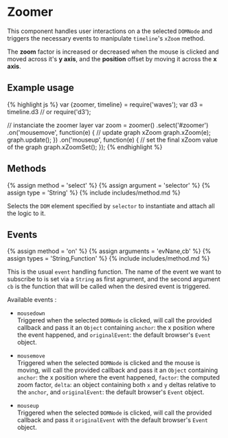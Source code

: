 ---
---

# Zoomer

This component handles user interactions on a the selected `DOMNode` and triggers the necessary events to manipulate `timeline`'s `xZoom` method.

The **zoom** factor is increased or decreased when the mouse is clicked and moved across it's **y axis**, and the **position** offset by moving it across the **x axis**.

## Example usage

{% highlight js %}
var {zoomer, timeline} = require('waves');
var d3 = timeline.d3 // or require('d3');

// instanciate the zoomer layer
var zoom = zoomer()
  .select('#zoomer')
  .on('mousemove', function(e) {
    // update graph xZoom
    graph.xZoom(e);
    graph.update();
  })
  .on('mouseup', function(e) {
    // set the final xZoom value of the graph
    graph.xZoomSet();
  });
{% endhighlight %}


## Methods

{% assign method = 'select' %}
{% assign argument = 'selector' %}
{% assign type = 'String' %}
{% include includes/method.md %}

Selects the `DOM` element specified by `selector` to instantiate and attach all the logic to it.


## Events

{% assign method = 'on' %}
{% assign arguments = 'evNane,cb' %}
{% assign types = 'String,Function' %}
{% include includes/method.md %}

This is the usual `event` handling function. The name of the event we want to subscribe to is set via a `String` as first agrument, and the second argument `cb` is the function that will be called when the desired event is triggered. 

Available events :


* `mousedown`  
  Triggered when the selected `DOMNode` is clicked, will call the provided callback and pass it an `Object` containing `anchor`: the x position where the event happened, and `originalEvent`: the default browser's `Event` object.



* `mousemove`  
  Triggered when the selected `DOMNode` is clicked and the mouse is moving, will call the provided callback and pass it an `Object` containing `anchor`: the x position where the event happened, `factor`: the computed zoom factor, `delta`: an object containing both `x` and `y` deltas relative to the `anchor`, and `originalEvent`: the default browser's `Event` object.


* `mouseup`  
  Triggered when the selected `DOMNode` is clicked, will call the provided callback and pass it `originalEvent` with the default browser's `Event` object.